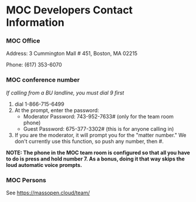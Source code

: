 # MOC Developers Contact Information

### MOC Office
Address: 3 Cummington Mall # 451, Boston, MA 02215

Phone: (617) 353-6070

### MOC conference number
*If calling from a BU landline, you must dial 9 first*

1. dial 1-866-715-6499
2. At the prompt, enter the password: 
    * Moderator Password: 743-952-7633#  (only for the team room phone)
    * Guest Password: 675-377-3302#  (this is for anyone calling in)
3. If you are the moderator, it will prompt you for the "matter number."  We don't currently use this function, so push any number, then #.

**NOTE: The phone in the MOC team room is configured so that all you have to do is press and hold number 7.  As a bonus, doing it that way skips the loud automatic voice prompts.**

### MOC Persons
See https://massopen.cloud/team/
